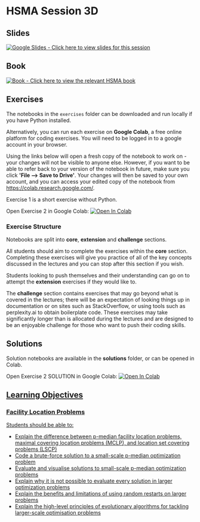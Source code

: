 # HSMA Session 3D

## Slides

<a href="https://docs.google.com/presentation/d/1E4WPW5RbMMUwn5i-jTLm4zug5bwnIGh18U2CNc6fZqE/edit?usp=sharing"><img src="https://img.shields.io/static/v1?label=Google+Slides&message=Click+here+to+view+the+slides+for+this+session&color=%23FBBC04&style=for-the-badge&logo=googleslides&logoColor=%23FBBC04" alt="Google Slides - Click here to view slides for this session"></a>

## Book

<a href="https://hsma-programme.github.io/hsma6_geographic_optimisation_and_visualisation_book/"><img src="https://img.shields.io/static/v1?label=Book&message=Click+here+to+view+the+relevant+HSMA+book&color=%23782828&style=for-the-badge&logo=mdbook" alt="Book - Click here to view the relevant HSMA book"></a>

## Exercises

The notebooks in the `exercises` folder can be downloaded and run locally if you have Python installed.

Alternatively, you can run each exercise on **Google Colab**, a free online platform for coding exercises. You will need to be logged in to a google account in your browser. 

Using the links below will open a fresh copy of the notebook to work on - your changes will not be visible to anyone else. However, if you want to be able to refer back to your version of the notebook in future, make sure you click **'File --> Save to Drive'**. 
Your changes will then be saved to your own account, and you can access your edited copy of the notebook from https://colab.research.google.com/.

Exercise 1 is a short exercise without Python.

Open Exercise 2 in Google Colab: <a target="_blank" href="https://colab.research.google.com/github/hsma-programme/h6_3d_facility_location_problems/blob/main/h6_3d_facility_location_problems/exercises_colab/HSMA 3D Exercise 2 - Facility Location Problems - Colab.ipynb">
  <img src="https://colab.research.google.com/assets/colab-badge.svg" alt="Open In Colab"/>
</a>

### Exercise Structure

Notebooks are split into **core**, **extension** and **challenge** sections. 

All students should aim to complete the exercises within the **core** section. Completing these exercises will give you practice of all of the key concepts discussed in the lectures and you can stop after this section if you wish. 

Students looking to push themselves and their understanding can go on to attempt the **extension** exercises if they would like to.

The **challenge** section contains exercises that may go beyond what is covered in the lectures; there will be an expectation of looking things up in documentation or on sites such as StackOverflow, or using tools such as perplexity.ai to obtain boilerplate code. These exercises may take significantly longer than is allocated during the lectures and are designed to be an enjoyable challenge for those who want to push their coding skills.

## Solutions

Solution notebooks are available in the **solutions** folder, or can be opened in Colab. 

Open Exercise 2 SOLUTION in Google Colab: <a target="_blank" href="https://colab.research.google.com/github/hsma-programme/h6_3d_facility_location_problems/blob/main/h6_3d_facility_location_problems/solutions/HSMA 3D Exercise 2 - Facility Location Problems - Solution.ipynb">
  <img src="https://colab.research.google.com/assets/colab-badge.svg" alt="Open In Colab"/>

## Learning Objectives

### Facility Location Problems

Students should be able to:

- Explain the difference between p-median facility location problems, maximal covering location problems (MCLP), and location set covering problems (LSCP) 
- Code a brute-force solution to a small-scale p-median optimization problem
- Evaluate and visualise solutions to small-scale p-median optimization problems
- Explain why it is not possible to evaluate every solution in larger optimization problems
- Explain the benefits and limitations of using random restarts on larger problems
- Explain the high-level principles of evolutionary algorithms for tackling larger-scale optimisation problems
